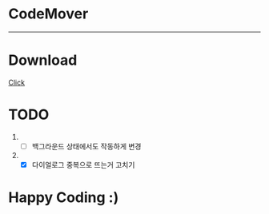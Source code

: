 # CodeMover

-----

# Download
[Click](https://github.com/jisungbin/CodeMover/releases/download/1.0.0/app-debug.apk)

# TODO
1. - [ ] 백그라운드 상태에서도 작동하게 변경
2. - [x] 다이얼로그 중복으로 뜨는거 고치기 

# Happy Coding :)
